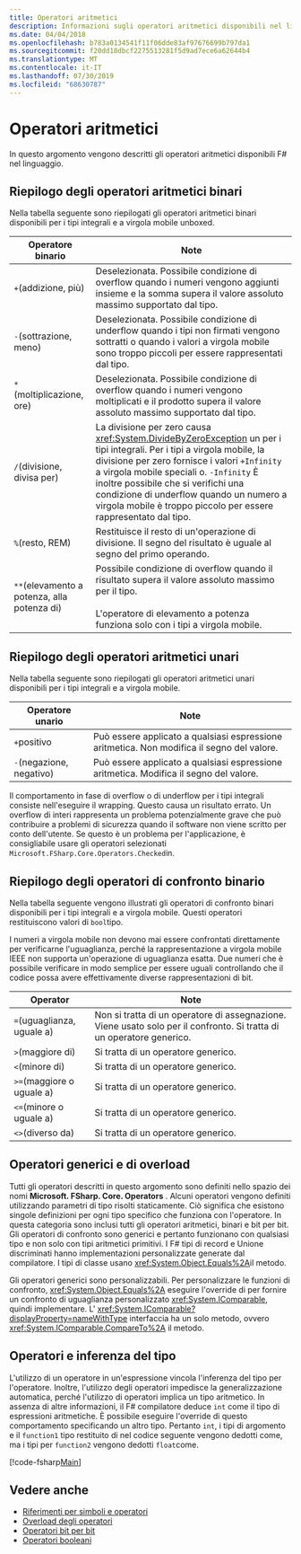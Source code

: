 ```yaml
---
title: Operatori aritmetici
description: Informazioni sugli operatori aritmetici disponibili nel linguaggio di F# programmazione.
ms.date: 04/04/2018
ms.openlocfilehash: b783a0134541f11f06dde83af97676699b797da1
ms.sourcegitcommit: f20dd18dbcf2275513281f5d9ad7ece6a62644b4
ms.translationtype: MT
ms.contentlocale: it-IT
ms.lasthandoff: 07/30/2019
ms.locfileid: "68630787"
---
```

# <a name="arithmetic-operators"></a>Operatori aritmetici

In questo argomento vengono descritti gli operatori aritmetici disponibili F# nel linguaggio.

## <a name="summary-of-binary-arithmetic-operators"></a>Riepilogo degli operatori aritmetici binari

Nella tabella seguente sono riepilogati gli operatori aritmetici binari disponibili per i tipi integrali e a virgola mobile unboxed.

|Operatore binario|Note|
|---------------|-----|
|`+`(addizione, più)|Deselezionata. Possibile condizione di overflow quando i numeri vengono aggiunti insieme e la somma supera il valore assoluto massimo supportato dal tipo.|
|`-`(sottrazione, meno)|Deselezionata. Possibile condizione di underflow quando i tipi non firmati vengono sottratti o quando i valori a virgola mobile sono troppo piccoli per essere rappresentati dal tipo.|
|`*`(moltiplicazione, ore)|Deselezionata. Possibile condizione di overflow quando i numeri vengono moltiplicati e il prodotto supera il valore assoluto massimo supportato dal tipo.|
|`/`(divisione, divisa per)|La divisione per zero causa <xref:System.DivideByZeroException> un per i tipi integrali. Per i tipi a virgola mobile, la divisione per zero fornisce i valori `+Infinity` a virgola mobile speciali o. `-Infinity` È inoltre possibile che si verifichi una condizione di underflow quando un numero a virgola mobile è troppo piccolo per essere rappresentato dal tipo.|
|`%`(resto, REM)|Restituisce il resto di un'operazione di divisione. Il segno del risultato è uguale al segno del primo operando.|
|`**`(elevamento a potenza, alla potenza di)|Possibile condizione di overflow quando il risultato supera il valore assoluto massimo per il tipo.<br /><br />L'operatore di elevamento a potenza funziona solo con i tipi a virgola mobile.|

## <a name="summary-of-unary-arithmetic-operators"></a>Riepilogo degli operatori aritmetici unari

Nella tabella seguente sono riepilogati gli operatori aritmetici unari disponibili per i tipi integrali e a virgola mobile.

|Operatore unario|Note|
|--------------|-----|
|`+`positivo|Può essere applicato a qualsiasi espressione aritmetica. Non modifica il segno del valore.|
|`-`(negazione, negativo)|Può essere applicato a qualsiasi espressione aritmetica. Modifica il segno del valore.|

Il comportamento in fase di overflow o di underflow per i tipi integrali consiste nell'eseguire il wrapping. Questo causa un risultato errato. Un overflow di interi rappresenta un problema potenzialmente grave che può contribuire a problemi di sicurezza quando il software non viene scritto per conto dell'utente. Se questo è un problema per l'applicazione, è consigliabile usare gli operatori selezionati `Microsoft.FSharp.Core.Operators.Checked`in.

## <a name="summary-of-binary-comparison-operators"></a>Riepilogo degli operatori di confronto binario

Nella tabella seguente vengono illustrati gli operatori di confronto binari disponibili per i tipi integrali e a virgola mobile. Questi operatori restituiscono valori di `bool`tipo.

I numeri a virgola mobile non devono mai essere confrontati direttamente per verificarne l'uguaglianza, perché la rappresentazione a virgola mobile IEEE non supporta un'operazione di uguaglianza esatta. Due numeri che è possibile verificare in modo semplice per essere uguali controllando che il codice possa avere effettivamente diverse rappresentazioni di bit.

|Operator|Note|
|--------|-----|
|`=`(uguaglianza, uguale a)|Non si tratta di un operatore di assegnazione. Viene usato solo per il confronto. Si tratta di un operatore generico.|
|`>`(maggiore di)|Si tratta di un operatore generico.|
|`<`(minore di)|Si tratta di un operatore generico.|
|`>=`(maggiore o uguale a)|Si tratta di un operatore generico.|
|`<=`(minore o uguale a)|Si tratta di un operatore generico.|
|`<>`(diverso da)|Si tratta di un operatore generico.|

## <a name="overloaded-and-generic-operators"></a>Operatori generici e di overload

Tutti gli operatori descritti in questo argomento sono definiti nello spazio dei nomi **Microsoft. FSharp. Core. Operators** . Alcuni operatori vengono definiti utilizzando parametri di tipo risolti staticamente. Ciò significa che esistono singole definizioni per ogni tipo specifico che funziona con l'operatore. In questa categoria sono inclusi tutti gli operatori aritmetici, binari e bit per bit. Gli operatori di confronto sono generici e pertanto funzionano con qualsiasi tipo e non solo con tipi aritmetici primitivi. I F# tipi di record e Unione discriminati hanno implementazioni personalizzate generate dal compilatore. I tipi di classe usano <xref:System.Object.Equals%2A>il metodo.

Gli operatori generici sono personalizzabili. Per personalizzare le funzioni di confronto, <xref:System.Object.Equals%2A> eseguire l'override di per fornire un confronto di uguaglianza personalizzato <xref:System.IComparable>, quindi implementare. L' <xref:System.IComparable?displayProperty=nameWithType> interfaccia ha un solo metodo, ovvero <xref:System.IComparable.CompareTo%2A> il metodo.

## <a name="operators-and-type-inference"></a>Operatori e inferenza del tipo

L'utilizzo di un operatore in un'espressione vincola l'inferenza del tipo per l'operatore. Inoltre, l'utilizzo degli operatori impedisce la generalizzazione automatica, perché l'utilizzo di operatori implica un tipo aritmetico. In assenza di altre informazioni, il F# compilatore deduce `int` come il tipo di espressioni aritmetiche. È possibile eseguire l'override di questo comportamento specificando un altro tipo. Pertanto `int`, i tipi di argomento e il `function1` tipo restituito di nel codice seguente vengono dedotti come, ma i tipi per `function2` vengono dedotti `float`come.

[!code-fsharp[Main](~/samples/snippets/fsharp/lang-ref-1/snippet3501.fs)]

## <a name="see-also"></a>Vedere anche

- [Riferimenti per simboli e operatori](index.md)
- [Overload degli operatori](../operator-overloading.md)
- [Operatori bit per bit](bitwise-operators.md)
- [Operatori booleani](boolean-operators.md)
